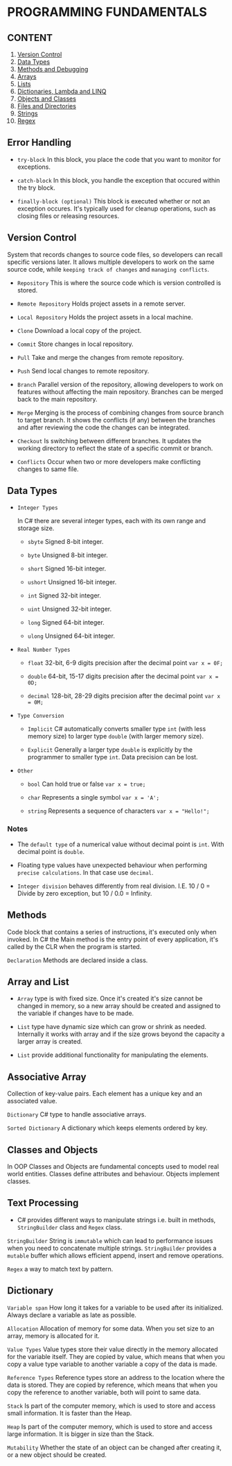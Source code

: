 # PROGRAMMING FUNDAMENTALS

## CONTENT

01. [Version Control](#version-control)
02. [Data Types](#data-types)
03. [Methods and Debugging](#methods-and-debugging)
04. [Arrays](#arrays)
05. [Lists](#lists)
06. [Dictionaries, Lambda and LINQ](#dictionaries,-lambda-and-linq)
07. [Objects and Classes](#objects-and-classes)
08. [Files and Directories](#files-and-directories)
09. [Strings](#strings)
10. [Regex](#regex)

## Error Handling

- `try-block` In this block, you place the code that you want to monitor for
exceptions.

- `catch-block` In this block, you handle the exception that occured within the
try block.

- `finally-block (optional)` This block is executed whether or not an exception
occures. It's typically used for cleanup operations, such as closing files or
releasing resources.

## Version Control

System that records changes to source code files, so developers can recall
specific versions later. It allows multiple developers to work on the same
source code, while `keeping track of changes` and `managing conflicts`.

- `Repository` This is where the source code which is version controlled is
stored.

- `Remote Repository` Holds project assets in a remote server.

- `Local Repository` Holds the project assets in a local machine.

- `Clone` Download a local copy of the project.

- `Commit` Store changes in local repository.

- `Pull` Take and merge the changes from remote repository.

- `Push` Send local changes to remote repository.

- `Branch` Parallel version of the repository, allowing developers to work on
features without affecting the main repository. Branches can be merged back to
the main repository.

- `Merge` Merging is the process of combining changes from source branch to
target branch. It shows the conflicts (if any) between the branches and after
reviewing the code the changes can be integrated.

- `Checkout` Is switching between different branches. It updates the working
directory to reflect the state of a specific commit or branch.

- `Conflicts` Occur when two or more developers make conflicting changes to same
file.

## Data Types

- `Integer Types`

    In C# there are several integer types, each with its own range and storage size.

    - `sbyte` Signed 8-bit integer.

    - `byte` Unsigned 8-bit integer.

    - `short` Signed 16-bit integer.

    - `ushort` Unsigned 16-bit integer.

    - `int` Signed 32-bit integer.

    - `uint` Unsigned 32-bit integer.

    - `long` Signed 64-bit integer.

    - `ulong` Unsigned 64-bit integer.

- `Real Number Types`

    - `float` 32-bit, 6-9 digits precision after the decimal point `var x = 0F;`

    - `double` 64-bit, 15-17 digits precision after the decimal point `var x = 0D;`

    - `decimal` 128-bit, 28-29 digits precision after the decimal point `var x = 0M;`

- `Type Conversion`

    - `Implicit` C# automatically converts smaller type `int` (with less memory
    size) to larger type `double` (with larger memory size).

    - `Explicit` Generally a larger type `double` is explicitly by the
    programmer to smaller type `int`. Data precision can be lost.

- `Other`

    - `bool` Can hold true or false `var x = true;`

    - `char` Represents a single symbol `var x = 'A';`

    - `string` Represents a sequence of characters `var x = "Hello!";`

### Notes

- The `default type` of a numerical value without decimal point is `int`.
With decimal point is `double`.

-  Floating type values have unexpected behaviour when performing
`precise calculations`. In that case use `decimal`.

- `Integer division` behaves differently from real division. I.E. 10 / 0 =
Divide by zero exception, but 10 / 0.0 = Infinity.

## Methods

Code block that contains a series of instructions, it's executed only when 
invoked. In C# the Main method is the entry point of every application, it's
called by the CLR when the program is started.

`Declaration` Methods are declared inside a class.

## Array and List

- `Array` type is with fixed size. Once it's created it's size cannot be
changed in memory, so a new array should be created and assigned to the variable
if changes have to be made.

- `List` type have dynamic size which can grow or shrink as needed.
Internally it works with array and if the size grows beyond the capacity a
larger array is created.

- `List` provide additional functionality for manipulating the elements.

## Associative Array

Collection of key-value pairs. Each element has a unique key and an associated
value.

`Dictionary` C# type to handle associative arrays.

`Sorted Dictionary` A dictionary which keeps elements ordered by key.

## Classes and Objects

In OOP Classes and Objects are fundamental concepts used to model real world
entities. Classes define attributes and behaviour. Objects implement classes.

## Text Processing

- C# provides different ways to manipulate strings i.e. built in methods,
`StringBuilder` class and `Regex` class.

`StringBuilder` String is `immutable` which can lead to performance issues
when you need to concatenate multiple strings. `StringBuilder` provides a
`mutable` buffer which allows efficient append, insert and remove operations.

`Regex` a way to match text by pattern.

## Dictionary

`Variable span` How long it takes for a variable to be used after its
initialized. Always declare a variable as late as possible.

`Allocation` Allocation of memory for some data. When you set size to an
array, memory is allocated for it.

`Value Types` Value types store their value directly in the memory allocated
for the variable itself. They are copied by value, which means that when you
copy a value type variable to another variable a copy of the data is made.

`Reference Types` Reference types store an address to the location where the
data is stored. They are copied by reference, which means that when you copy the
reference to another variable, both will point to same data.

`Stack` Is part of the computer memory, which is used to store and access
small information. It is faster than the Heap.

`Heap` Is part of the computer memory, which is used to store and access
large information. It is bigger in size than the Stack.

`Mutability` Whether the state of an object can be changed after creating it,
or a new object should be created.
